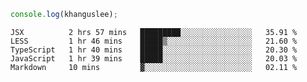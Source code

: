 ```js
console.log(khanguslee);
```

<!--START_SECTION:waka-->
```text
JSX          2 hrs 57 mins   █████████░░░░░░░░░░░░░░░░   35.91 % 
LESS         1 hr 46 mins    █████▒░░░░░░░░░░░░░░░░░░░   21.60 % 
TypeScript   1 hr 40 mins    █████░░░░░░░░░░░░░░░░░░░░   20.30 % 
JavaScript   1 hr 39 mins    █████░░░░░░░░░░░░░░░░░░░░   20.03 % 
Markdown     10 mins         ▓░░░░░░░░░░░░░░░░░░░░░░░░   02.11 % 
```
<!--END_SECTION:waka-->

<!--
**khanguslee/khanguslee** is a ✨ _special_ ✨ repository because its `README.md` (this file) appears on your GitHub profile.

Here are some ideas to get you started:

- 🔭 I’m currently working on ...
- 🌱 I’m currently learning ...
- 👯 I’m looking to collaborate on ...
- 🤔 I’m looking for help with ...
- 💬 Ask me about ...
- 📫 How to reach me: ...
- 😄 Pronouns: ...
- ⚡ Fun fact: ...
-->
